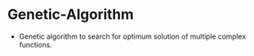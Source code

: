 # Genetic-Algorithm
+ Genetic algorithm to search for optimum solution of multiple complex functions.
